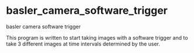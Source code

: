 # basler_camera_software_trigger
basler camera software trigger

This program is written to start taking images with a software trigger and to take 3 different images at time intervals determined by the user.
